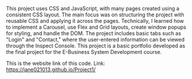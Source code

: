 This project uses CSS and JavaScript, with many pages created using a consistent CSS layout. The main focus was on structuring the project with reusable CSS and applying it across the pages. Technically, I learned how to implement a Carousel, use Flex and Grid layouts, create window popups for styling, and handle the DOM. The project includes basic tabs such as "Login" and "Contact," where the user-entered information can be viewed through the Inspect Console. This project is a basic portfolio developed as the final project for the E-Business System Development course.

This is the website link of this code.
Link: https://jane021013.github.io/Project1/
